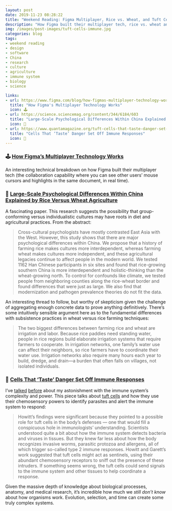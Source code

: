 ```yaml
---
layout: post
date: 2019-11-23 08:28:22
title: "Weekend Reading: Figma Multiplayer, Rice vs. Wheat, and Tuft Cells"
description: "How Figma built their multiplayer tech, rice vs. wheat and influence on culture, and how tuft cells communicate threats to the immune system."
img: /images/post-images/tuft-cells-immune.jpg
categories: blog
tags:
- weekend reading
- design
- software
- China
- research
- culture
- agriculture
- immune system
- biology
- science

links:
- url: https://www.figma.com/blog/how-figmas-multiplayer-technology-works/
  title: "How Figma's Multiplayer Technology Works"
  icon: 🕹
- url: https://science.sciencemag.org/content/344/6184/603
  title: "Large-Scale Psychological Differences Within China Explained by Rice Versus Wheat Agriculture"
  icon: 🌾
- url: https://www.quantamagazine.org/tuft-cells-that-taste-danger-set-off-immune-responses-20191115/
  title: "Cells That ‘Taste’ Danger Set Off Immune Responses"
  icon: 🦠
---
```


### 🕹 [How Figma’s Multiplayer Technology Works](https://www.figma.com/blog/how-figmas-multiplayer-technology-works/ "How Figma's Multiplayer Technology Works")

An interesting technical breakdown on how Figma built their multiplayer tech (the collaboration capability where you can see other users’ mouse cursors and highlights in the same document, in real time).

### 🌾 [Large-Scale Psychological Differences Within China Explained by Rice Versus Wheat Agriculture](https://science.sciencemag.org/content/344/6184/603 "Large-Scale Psychological Differences Within China Explained by Rice Versus Wheat Agriculture")

A fascinating paper. This research suggests the possibility that group-conforming versus individualistic cultures may have roots in diet and agricultural practices. From the abstract:

> Cross-cultural psychologists have mostly contrasted East Asia with the West. However, this study shows that there are major psychological differences within China. We propose that a history of farming rice makes cultures more interdependent, whereas farming wheat makes cultures more independent, and these agricultural legacies continue to affect people in the modern world. We tested 1162 Han Chinese participants in six sites and found that rice-growing southern China is more interdependent and holistic-thinking than the wheat-growing north. To control for confounds like climate, we tested people from neighboring counties along the rice-wheat border and found differences that were just as large. We also find that modernization and pathogen prevalence theories do not fit the data.

An interesting thread to follow, but worthy of skepticism given the challenge of aggregating enough concrete data to prove anything definitively. There’s some intuitively sensible argument here as to the fundamental differences with subsistence practices in wheat versus rice farming techniques:

> The two biggest differences between farming rice and wheat are irrigation and labor. Because rice paddies need standing water, people in rice regions build elaborate irrigation systems that require farmers to cooperate. In irrigation networks, one family’s water use can affect their neighbors, so rice farmers have to coordinate their water use. Irrigation networks also require many hours each year to build, dredge, and drain—a burden that often falls on villages, not isolated individuals.

### 🦠 [Cells That ‘Taste’ Danger Set Off Immune Responses](https://www.quantamagazine.org/tuft-cells-that-taste-danger-set-off-immune-responses-20191115/ "Cells That ‘Taste’ Danger Set Off Immune Responses")

I’ve [talked](/post/weekend-reading-t-cells-creating-proteins-and-sni-awards/ "Weekend Reading: T Cells, Creating Proteins, and SNI Awards") [before](/post/the-breakthrough-immunotherapy/ "The Breakthrough and Immunotherapy") about my astonishment with the immune system’s complexity and power. This piece talks about [tuft cells](https://en.wikipedia.org/wiki/Tuft_cell "Tuft cells") and how they use their chemosensory powers to identify parasites and alert the immune system to respond:

> Howitt’s findings were significant because they pointed to a possible role for tuft cells in the body’s defenses — one that would fill a conspicuous hole in immunologists’ understanding. Scientists understood quite a bit about how the immune system detects bacteria and viruses in tissues. But they knew far less about how the body recognizes invasive worms, parasitic protozoa and allergens, all of which trigger so-called type 2 immune responses. Howitt and Garett’s work suggested that tuft cells might act as sentinels, using their abundant chemosensory receptors to sniff out the presence of these intruders. If something seems wrong, the tuft cells could send signals to the immune system and other tissues to help coordinate a response.

Given the massive depth of knowledge about biological processes, anatomy, and medical research, it’s incredible how much we _still don’t know_ about how organisms work. Evolution, selection, and time can create some truly complex systems.
